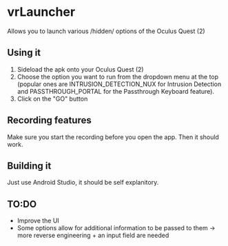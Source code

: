 # vrLauncher
Allows you to launch various /hidden/ options of the Oculus Quest (2)
## Using it
1. Sideload the apk onto your Oculus Quest (2)
2. Choose the option you want to run from the dropdown menu at the top (popular ones are INTRUSION_DETECTION_NUX for Intrusion Detection and PASSTHROUGH_PORTAL for the Passthrough Keyboard feature).
3. Click on the "GO" button
## Recording features
Make sure you start the recording before you open the app. Then it should work.
## Building it
Just use Android Studio, it should be self explanitory.
## TO:DO
- Improve the UI
- Some options allow for additional information to be passed to them -> more reverse engineering + an input field are needed
